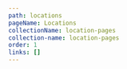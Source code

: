 ```yaml
---
path: locations
pageName: Locations
collectionName: location-pages
collection-name: location-pages
order: 1
links: []
---
```

